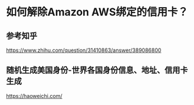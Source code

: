 # 如何解除Amazon AWS绑定的信用卡？


## 参考知乎

https://www.zhihu.com/question/31410863/answer/389086800

## 随机生成美国身份-世界各国身份信息、地址、信用卡生成

https://haoweichi.com/